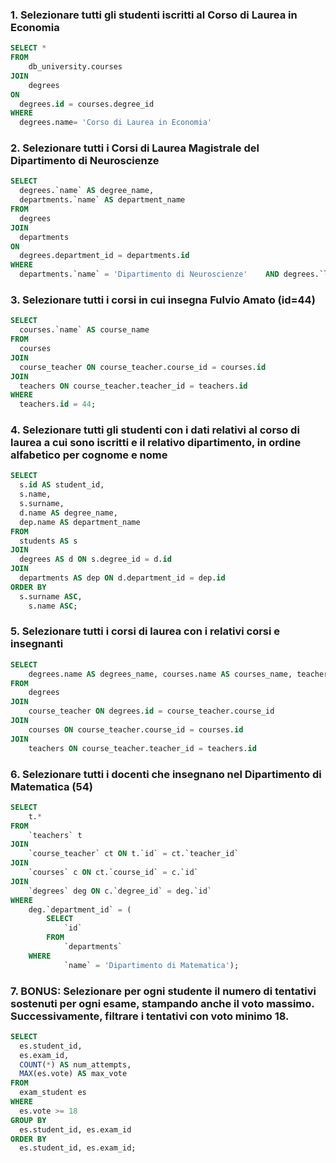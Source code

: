 ### 1. Selezionare tutti gli studenti iscritti al Corso di Laurea in Economia
````SQL
SELECT * 
FROM 
	db_university.courses
JOIN
	degrees
ON
  degrees.id = courses.degree_id
WHERE
  degrees.name= 'Corso di Laurea in Economia'
````

### 2. Selezionare tutti i Corsi di Laurea Magistrale del Dipartimento di Neuroscienze
````SQL
SELECT 
  degrees.`name` AS degree_name,
  departments.`name` AS department_name
FROM 
  degrees	
JOIN 
  departments 
ON 
  degrees.department_id = departments.id
WHERE 
  departments.`name` = 'Dipartimento di Neuroscienze'    AND degrees.`level` = 'Magistrale';
````

### 3.  Selezionare tutti i corsi in cui insegna Fulvio Amato (id=44)
````SQL
SELECT 
  courses.`name` AS course_name
FROM
  courses
JOIN
  course_teacher ON course_teacher.course_id = courses.id
JOIN
  teachers ON course_teacher.teacher_id = teachers.id
WHERE
  teachers.id = 44;
````

### 4. Selezionare tutti gli studenti con i dati relativi al corso di laurea a cui sono iscritti e il relativo dipartimento, in ordine alfabetico per cognome e nome
````SQL
SELECT 
  s.id AS student_id,
  s.name,
  s.surname,
  d.name AS degree_name,
  dep.name AS department_name
FROM 
  students AS s
JOIN 
  degrees AS d ON s.degree_id = d.id
JOIN 
  departments AS dep ON d.department_id = dep.id
ORDER BY 
  s.surname ASC,
	s.name ASC;
````

### 5. Selezionare tutti i corsi di laurea con i relativi corsi e insegnanti
````SQL
SELECT 
	degrees.name AS degrees_name, courses.name AS courses_name, teachers.name, teachers.surname 
FROM 
	degrees
JOIN 	
	course_teacher ON degrees.id = course_teacher.course_id
JOIN 
	courses ON course_teacher.course_id = courses.id
JOIN 
	teachers ON course_teacher.teacher_id = teachers.id
````

### 6. Selezionare tutti i docenti che insegnano nel Dipartimento di Matematica (54)
````SQL
SELECT  
	t.* 
FROM 
	`teachers` t
JOIN 
	`course_teacher` ct ON t.`id` = ct.`teacher_id`
JOIN 
	`courses` c ON ct.`course_id` = c.`id`
JOIN 
	`degrees` deg ON c.`degree_id` = deg.`id`
WHERE 
	deg.`department_id` = (
		SELECT 
			`id` 
		FROM 
			`departments` 
    WHERE 
			`name` = 'Dipartimento di Matematica');
````

### 7. BONUS: Selezionare per ogni studente il numero di tentativi sostenuti per ogni esame, stampando anche il voto massimo. Successivamente, filtrare i tentativi con voto minimo 18.
````SQL
SELECT 
  es.student_id,
  es.exam_id,
  COUNT(*) AS num_attempts,            
  MAX(es.vote) AS max_vote              
FROM 
  exam_student es
WHERE 
  es.vote >= 18                        
GROUP BY 
  es.student_id, es.exam_id          
ORDER BY 
  es.student_id, es.exam_id;          
````